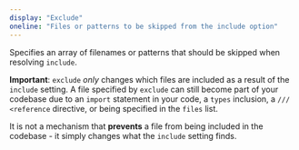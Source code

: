 ```yaml
---
display: "Exclude"
oneline: "Files or patterns to be skipped from the include option"
---
```


Specifies an array of filenames or patterns that should be skipped when resolving `include`.

**Important**: `exclude` _only_ changes which files are included as a result of the `include` setting.
A file specified by `exclude` can still become part of your codebase due to an `import` statement in your code, a `types` inclusion, a `/// <reference` directive, or being specified in the `files` list.

It is not a mechanism that **prevents** a file from being included in the codebase - it simply changes what the `include` setting finds.
